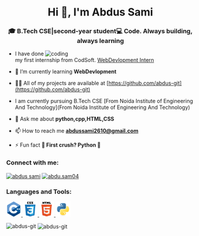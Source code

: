 <h1 align="center">Hi 👋, I'm Abdus Sami</h1>
<h3 align="center">🎓 B.Tech CSE|second-year student💻 Code. Always building, always learning</h3>

<img align="right" alt="coding" width="400" src="https://i.pinimg.com/originals/73/4f/b6/734fb6ed44aa280fe7546f7035363faf.gif">

- I have done my first internship from CodSoft. [WebDevlopment Intern](https://github.com/abdus-git/codsoft---internship)

- 🌱 I’m currently learning **WebDevlopment**

- 👨‍💻 All of my projects are available at [https://github.com/abdus-git](https://github.com/abdus-git)

- I am currently pursuing B.Tech CSE [From Noida Institute of Engineering And Technology](From Noida Institute of Engineering And Technology)

- 💬 Ask me about **python,cpp,HTML,CSS**

- 📫 How to reach me **abdussami2610@gmail.com**

- ⚡ Fun fact **🐍 First crush? Python 🐍**

<h3 align="left">Connect with me:</h3>
<p align="left">
<a href="https://linkedin.com/in/abdus sami" target="blank"><img align="center" src="https://raw.githubusercontent.com/rahuldkjain/github-profile-readme-generator/master/src/images/icons/Social/linked-in-alt.svg" alt="abdus sami" height="30" width="40" /></a>
<a href="https://instagram.com/abdu.sam04" target="blank"><img align="center" src="https://raw.githubusercontent.com/rahuldkjain/github-profile-readme-generator/master/src/images/icons/Social/instagram.svg" alt="abdu.sam04" height="30" width="40" /></a>
</p>

<h3 align="left">Languages and Tools:</h3>
<p align="left"> <a href="https://www.w3schools.com/cpp/" target="_blank" rel="noreferrer"> <img src="https://raw.githubusercontent.com/devicons/devicon/master/icons/cplusplus/cplusplus-original.svg" alt="cplusplus" width="40" height="40"/> </a> <a href="https://www.w3schools.com/css/" target="_blank" rel="noreferrer"> <img src="https://raw.githubusercontent.com/devicons/devicon/master/icons/css3/css3-original-wordmark.svg" alt="css3" width="40" height="40"/> </a> <a href="https://www.w3.org/html/" target="_blank" rel="noreferrer"> <img src="https://raw.githubusercontent.com/devicons/devicon/master/icons/html5/html5-original-wordmark.svg" alt="html5" width="40" height="40"/> </a> <a href="https://www.python.org" target="_blank" rel="noreferrer"> <img src="https://raw.githubusercontent.com/devicons/devicon/master/icons/python/python-original.svg" alt="python" width="40" height="40"/> </a> </p>

<p><img align="left" src="https://github-readme-stats.vercel.app/api/top-langs?username=abdus-git&show_icons=true&locale=en&layout=compact" alt="abdus-git" /></p>

<p>&nbsp;<img align="center" src="https://github-readme-stats.vercel.app/api?username=abdus-git&show_icons=true&locale=en" alt="abdus-git" /></p>
